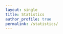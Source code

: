 ```yaml
---
layout: single
title: Statistics
author_profile: true
permalink: /statistics/
---
```


<script src="https://d3js.org/d3.v5.min.js"></script>
<link rel="stylesheet" href="./images/billboard.css">
<script src="./images/billboard.js"></script>
<link rel="stylesheet" href="./images/datalab.min.css">
<script>
    var chart = bb.generate({
        bindto: "#chart",
        data: {
            type: "bar",
            columns: [
                ["data1", 30, 200, 100, 170, 150, 250],
                ["data2", 130, 100, 140, 35, 110, 50]
            ]
        }
    });
</script>
<div id="chart"></div>
